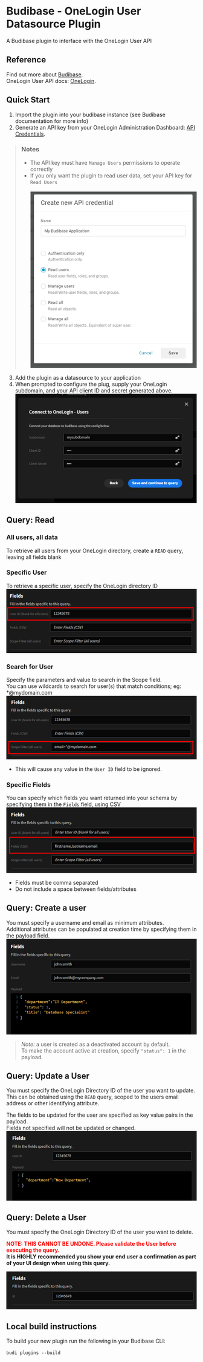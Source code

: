 # Budibase - OneLogin User Datasource Plugin
A Budibase plugin to interface with the OneLogin User API

## Reference
Find out more about [Budibase](https://github.com/Budibase/budibase).<br>
OneLogin User API docs: [OneLogin](https://developers.onelogin.com/api-docs/2/users).

## Quick Start
1. Import the plugin into your budibase instance (see Budibase documentation for more info)
2. Generate an API key from your OneLogin Administration Dashboard: [API Credentials](https://greatbigevents.onelogin.com/api_credentials#).

> ### Notes
>    * The API key must have `Manage Users` permissions to operate correctly
>    * If you only want the plugin to read user data, set your API key for `Read Users`<br><br>
> ![API Key Setup](docs/apikeysetup.png)

3. Add the plugin as a datasource to your application
4. When prompted to configure the plug, supply your OneLogin subdomain, and your API client ID and secret generated above.<br>
   ![API Key Setup](docs/initialconfig.png)

## Query: Read
### All users, all data
To retrieve all users from your OneLogin directory, create a `READ` query, leaving all fields blank

### Specific User
To retrieve a specific user, specify the OneLogin directory ID
![Specific Fields](docs/read-specificuser.png)

### Search for User
Specify the parameters and value to search in the Scope field.<br>
You can use wildcards to search for user(s) that match conditions; eg: *@mydomain.com
![Specific Fields](docs/read-scopefilter.png)
* This will cause any value in the `User ID` field to be ignored.

### Specific Fields
You can specify which fields you want returned into your schema by specifying them in the `Fields` field, using CSV
![Specific Fields](docs/read-specifyfields.png)
* Fields must be comma separated
* Do not include a space between fields/attributes

## Query: Create a user
You must specify a username and email as minimum attributes.<br>
Additional attributes can be populated at creation time by specifying them in the payload field.
![Specific Fields](docs/create-fields.png)

> *Note:* a user is created as a deactivated account by default.<br>
> To make the account active at creation, specify `"status": 1` in the payload.

## Query: Update a User
You must specify the OneLogin Directory ID of the user you want to update.<br>
This can be obtained using the `READ` query, scoped to the users email address or other identifying attribute.<br>

The fields to be updated for the user are specified as key value pairs in the payload.<br>
Fields not specified will not be updated or changed.
![Specific Fields](docs/update-fields.png)

## Query: Delete a User
You must specify the OneLogin Directory ID of the user you want to delete.<br>

**<span style="color:red">NOTE: THIS CANNOT BE UNDONE. Please validate the User before executing the query.<br></span>
It is HIGHLY recommended you show your end user a confirmation as part of your UI design when using this query.**

![Specific Fields](docs/delete-fields.png)

## Local build instructions
To build your new  plugin run the following in your Budibase CLI:
```
budi plugins --build
```